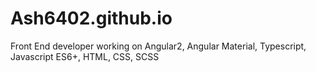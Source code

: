 # Ash6402.github.io

Front End developer working on Angular2, Angular Material, Typescript, Javascript ES6+, HTML, CSS, SCSS
